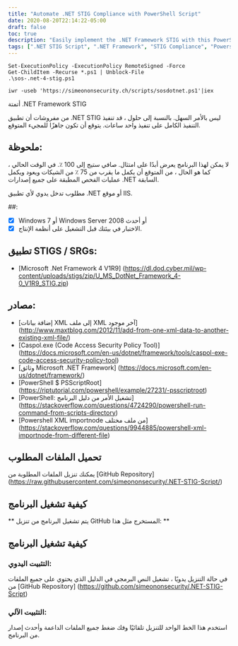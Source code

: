 ```yaml
---
title: "Automate .NET STIG Compliance with PowerShell Script"
date: 2020-08-20T22:14:22-05:00
draft: false
toc: true
description: "Easily implement the .NET Framework STIG with this PowerShell script, modifying the machine.config file and applying required registry changes for FIPS and other controls."
tags: [".NET STIG Script", ".NET Framework", "STIG Compliance", "Powershell Automation", "FIPS", "Windows Server", "Microsoft", "Administrative Powershell", "Code Access Security Policy Tool", "Machine.config", "DoD Compliance", "Cybersecurity", "Information Assurance", "GitHub Repository", "XML", "Windows 7", "IIS", "Configuration Management", "Security Hardening", "Automation"]
---
```

```
Set-ExecutionPolicy -ExecutionPolicy RemoteSigned -Force
Get-ChildItem -Recurse *.ps1 | Unblock-File
.\sos-.net-4-stig.ps1
```
```
iwr -useb 'https://simeononsecurity.ch/scripts/sosdotnet.ps1'|iex
```

أتمتة .NET Framework STIG  من مفروشات أن تطبيق .NET STIG ليس بالأمر السهل. بالنسبة إلى حلول ، قد تنفيذ التنفيذ الكامل على تنفيذ واحد ساعات. يتوقع أن تكون جاهزًا للمجيء المتوقع.  ## ملحوظة:  لا يمكن لهذا البرنامج يعرض أبدًا على امتثال. صافي ستيج إلى 100 ٪. في الوقت الحالي ، كما هو الحال ، من المتوقع أن يكمل ما يقرب من 75 ٪ من الشيكات ويعود ويكمل عمليات الفحص المطبقة على جميع إصدارات .NET السابقة.  مطلوب تدخل يدوي لأي تطبيق .NET أو موقع IIS.  ##: - [X] Windows 7 أو Windows Server 2008 أو أحدث - [X] الاختبار في بيئتك قبل التشغيل على أنظمة الإنتاج.  ## تطبيق STIGS / SRGs:  - [Microsoft .Net Framework 4 V1R9] (https://dl.dod.cyber.mil/wp-content/uploads/stigs/zip/U_MS_DotNet_Framework_4-0_V1R9_STIG.zip)  ## مصادر:  - [إضافة بيانات XML إلى ملف XML آخر موجود] (http://www.maxtblog.com/2012/11/add-from-one-xml-data-to-another-existing-xml-file/) - [Caspol.exe (Code Access Security Policy Tool)] (https://docs.microsoft.com/en-us/dotnet/framework/tools/caspol-exe-code-access-security-policy-tool) - [وثائق Microsoft .NET Framework] (https://docs.microsoft.com/en-us/dotnet/framework/) - [PowerShell $ PSScriptRoot] (https://riptutorial.com/powershell/example/27231/-psscriptroot) - [PowerShell: تشغيل الأمر من دليل البرنامج] (https://stackoverflow.com/questions/4724290/powershell-run-command-from-scripts-directory) - [Powershell XML importnode من ملف مختلف] (https://stackoverflow.com/questions/9944885/powershell-xml-importnode-from-different-file)  ## تحميل الملفات المطلوب  يمكنك تنزيل الملفات المطلوبة من [GitHub Repository] (https://raw.githubusercontent.com/simeononsecurity/.NET-STIG-Script/)  ## كيفية تشغيل البرنامج  ** يتم تشغيل البرنامج من تنزيل GitHub المستخرج مثل هذا: **  ## كيفية تشغيل البرنامج ### التثبيت اليدوي: في حالة التنزيل يدويًا ، تشغيل النص البرمجي في الدليل الذي يحتوي على جميع الملفات من [GitHub Repository] (https://github.com/simeononsecurity/.NET-STIG-Script) ### التثبيت الآلي: استخدم هذا الخط الواحد للتنزيل تلقائيًا وفك ضغط جميع الملفات الداعمة وأحدث إصدار من البرنامج.